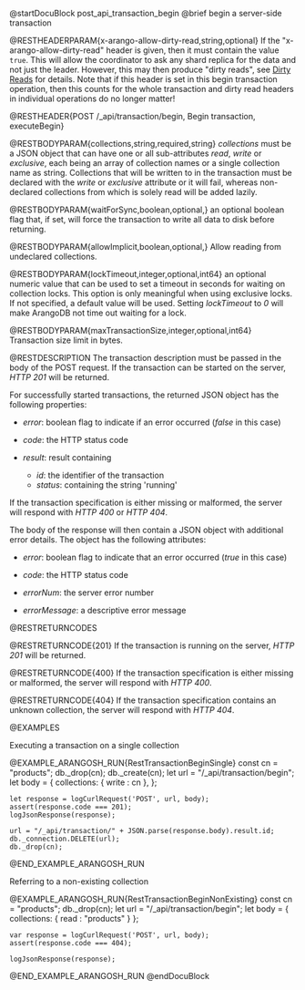 
@startDocuBlock post_api_transaction_begin
@brief begin a server-side transaction

@RESTHEADERPARAM{x-arango-allow-dirty-read,string,optional}
If the "x-arango-allow-dirty-read" header is given, then it must contain
the value `true`. This will allow the coordinator to ask any shard
replica for the data and not just the leader. However, this may then
produce "dirty reads", see
[Dirty Reads](./document-address-and-etag.html#dirty-reads)
for details. Note that if this header is set in this begin transaction
operation, then this counts for the whole transaction and dirty read
headers in individual operations do no longer matter!

@RESTHEADER{POST /_api/transaction/begin, Begin transaction, executeBegin}

@RESTBODYPARAM{collections,string,required,string}
*collections* must be a JSON object that can have one or all sub-attributes
*read*, *write* or *exclusive*, each being an array of collection names or a
single collection name as string. Collections that will be written to in the
transaction must be declared with the *write* or *exclusive* attribute or it
will fail, whereas non-declared collections from which is solely read will be
added lazily.

@RESTBODYPARAM{waitForSync,boolean,optional,}
an optional boolean flag that, if set, will force the
transaction to write all data to disk before returning.

@RESTBODYPARAM{allowImplicit,boolean,optional,}
Allow reading from undeclared collections. 

@RESTBODYPARAM{lockTimeout,integer,optional,int64}
an optional numeric value that can be used to set a
timeout in seconds for waiting on collection locks. This option is only
meaningful when using exclusive locks. If not specified, a default
value will be used. Setting *lockTimeout* to *0* will make ArangoDB
not time out waiting for a lock.

@RESTBODYPARAM{maxTransactionSize,integer,optional,int64}
Transaction size limit in bytes.

@RESTDESCRIPTION
The transaction description must be passed in the body of the POST request.
If the transaction can be started on the server, *HTTP 201* will be returned.

For successfully started transactions, the returned JSON object has the
following properties:

- *error*: boolean flag to indicate if an error occurred (*false*
  in this case)

- *code*: the HTTP status code

- *result*: result containing
    - *id*: the identifier of the transaction
    - *status*: containing the string 'running'

If the transaction specification is either missing or malformed, the server
will respond with *HTTP 400* or *HTTP 404*.

The body of the response will then contain a JSON object with additional error
details. The object has the following attributes:

- *error*: boolean flag to indicate that an error occurred (*true* in this case)

- *code*: the HTTP status code

- *errorNum*: the server error number

- *errorMessage*: a descriptive error message

@RESTRETURNCODES

@RESTRETURNCODE{201}
If the transaction is running on the server,
*HTTP 201* will be returned.

@RESTRETURNCODE{400}
If the transaction specification is either missing or malformed, the server
will respond with *HTTP 400*.

@RESTRETURNCODE{404}
If the transaction specification contains an unknown collection, the server
will respond with *HTTP 404*.

@EXAMPLES

Executing a transaction on a single collection

@EXAMPLE_ARANGOSH_RUN{RestTransactionBeginSingle}
    const cn = "products";
    db._drop(cn);
    db._create(cn);
    let url = "/_api/transaction/begin";
    let body = {
      collections: {
        write : cn
      },
    };

    let response = logCurlRequest('POST', url, body);
    assert(response.code === 201);
    logJsonResponse(response);

    url = "/_api/transaction/" + JSON.parse(response.body).result.id;
    db._connection.DELETE(url);
    db._drop(cn);
@END_EXAMPLE_ARANGOSH_RUN

Referring to a non-existing collection

@EXAMPLE_ARANGOSH_RUN{RestTransactionBeginNonExisting}
    const cn = "products";
    db._drop(cn);
    let url = "/_api/transaction/begin";
    let body = {
      collections: {
        read : "products"
      }
    };

    var response = logCurlRequest('POST', url, body);
    assert(response.code === 404);

    logJsonResponse(response);
@END_EXAMPLE_ARANGOSH_RUN
@endDocuBlock
